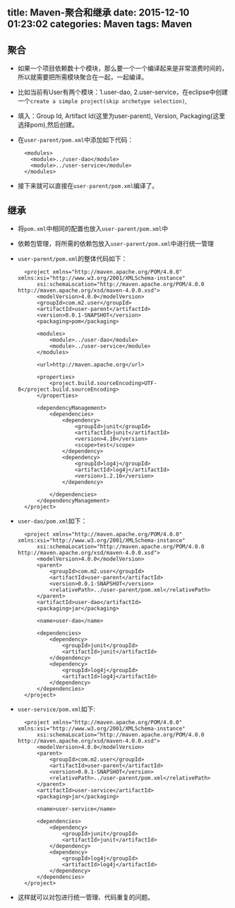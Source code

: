 title: Maven-聚合和继承
date: 2015-12-10 01:23:02
categories: Maven
tags: Maven
---
## 聚合
* 如果一个项目依赖数十个模块，那么要一个一个编译起来是非常浪费时间的，所以就需要把所需模块聚合在一起，一起编译。
* 比如当前有User有两个模块：1.user-dao, 2.user-service，在eclipse中创建一个`create a simple project(skip archetype selection)`,
* 填入：Group Id, Artifact Id(这里为user-parent), Version, Packaging(这里选择pom),然后创建。
* 在`user-parent/pom.xml`中添加如下代码：

		<modules>
		  <module>../user-dao</module>
		  <module>../user-service</module>
		</modules>
* 接下来就可以直接在`user-parent/pom.xml`编译了。
## 继承
* 将`pom.xml`中相同的配置也放入`user-parent/pom.xml`中
* 依赖包管理，将所需的依赖包放入`user-parent/pom.xml`中进行统一管理
* `user-parent/pom.xml`的整体代码如下：

		<project xmlns="http://maven.apache.org/POM/4.0.0" xmlns:xsi="http://www.w3.org/2001/XMLSchema-instance"
			xsi:schemaLocation="http://maven.apache.org/POM/4.0.0 http://maven.apache.org/xsd/maven-4.0.0.xsd">
			<modelVersion>4.0.0</modelVersion>
			<groupId>com.m2.user</groupId>
			<artifactId>user-parent</artifactId>
			<version>0.0.1-SNAPSHOT</version>
			<packaging>pom</packaging>

			<modules>
				<module>../user-dao</module>
				<module>../user-service</module>
			</modules>

			<url>http://maven.apache.org</url>

			<properties>
				<project.build.sourceEncoding>UTF-8</project.build.sourceEncoding>
			</properties>

			<dependencyManagement>
				<dependencies>
					<dependency>
						<groupId>junit</groupId>
						<artifactId>junit</artifactId>
						<version>4.10</version>
						<scope>test</scope>
					</dependency>
					<dependency>
						<groupId>log4j</groupId>
						<artifactId>log4j</artifactId>
						<version>1.2.16</version>
					</dependency>

				</dependencies>
			</dependencyManagement>
		</project>
* `user-dao/pom.xml`如下：

		<project xmlns="http://maven.apache.org/POM/4.0.0" xmlns:xsi="http://www.w3.org/2001/XMLSchema-instance"
			xsi:schemaLocation="http://maven.apache.org/POM/4.0.0 http://maven.apache.org/xsd/maven-4.0.0.xsd">
			<modelVersion>4.0.0</modelVersion>
			<parent>
				<groupId>com.m2.user</groupId>
				<artifactId>user-parent</artifactId>
				<version>0.0.1-SNAPSHOT</version>
				<relativePath>../user-parent/pom.xml</relativePath>
			</parent>
			<artifactId>user-dao</artifactId>
			<packaging>jar</packaging>

			<name>user-dao</name>

			<dependencies>
				<dependency>
					<groupId>junit</groupId>
					<artifactId>junit</artifactId>
				</dependency>
				<dependency>
					<groupId>log4j</groupId>
					<artifactId>log4j</artifactId>
				</dependency>
			</dependencies>
		</project>
* `user-service/pom.xml`如下:

		<project xmlns="http://maven.apache.org/POM/4.0.0" xmlns:xsi="http://www.w3.org/2001/XMLSchema-instance"
			xsi:schemaLocation="http://maven.apache.org/POM/4.0.0 http://maven.apache.org/xsd/maven-4.0.0.xsd">
			<modelVersion>4.0.0</modelVersion>
			<parent>
				<groupId>com.m2.user</groupId>
				<artifactId>user-parent</artifactId>
				<version>0.0.1-SNAPSHOT</version>
				<relativePath>../user-parent/pom.xml</relativePath>
			</parent>
			<artifactId>user-service</artifactId>
			<packaging>jar</packaging>

			<name>user-service</name>

			<dependencies>
				<dependency>
					<groupId>junit</groupId>
					<artifactId>junit</artifactId>
				</dependency>
				<dependency>
					<groupId>log4j</groupId>
					<artifactId>log4j</artifactId>
				</dependency>
			</dependencies>
		</project>
* 这样就可以对包进行统一管理、代码重复的问题。


